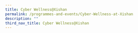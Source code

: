 ```yaml
---
title: Cyber Wellness@Xishan
permalink: /programmes-and-events/Cyber-Wellness-at-Xishan
description: ""
third_nav_title: Cyber Wellness@Xishan
---
```

